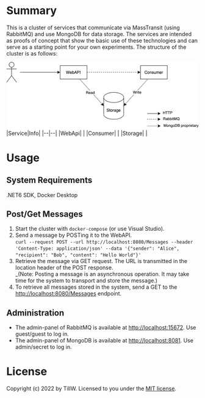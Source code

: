 # Summary
This is a cluster of services that communicate via MassTransit (using RabbitMQ) and use MongoDB for data storage. The services are intended as proofs of concept that show the basic use of these technologies and can serve as a starting point for your own experiments.
The structure of the cluster is as follows:

![](cluster.png)
|Service|Info|
|--|--|
|WebApi| |
|Consumer| |
|Storage| |

# Usage
## System Requirements
.NET6 SDK, Docker Desktop

## Post/Get Messages
1. Start the cluster with `docker-compose` (or use Visual Studio).
2. Send a message by POSTing it to the WebAPI.<br/>
`curl --request POST --url http://localhost:8080/Messages --header 'Content-Type: application/json' --data '{"sender": "Alice", "recipient": "Bob", "content": "Hello World"}'`
3. Retrieve the message via GET request. The URL is transmitted in the location header of the POST response.<br/>
_(Note: Posting a message is an asynchronous operation. It may take time for the system to transport and store the message.)
4. To retrieve all messages stored in the system, send a GET to the [http://localhost:8080/Messages](/Messages) endpoint.

## Administration
* The admin-panel of RabbitMQ is available at [http://localhost:15672](http://localhost:15672). Use guest/guest to log in.
* The admin-panel of MongoDB is available at [http://localhost:8081](http://localhost:8081). Use admin/secret to log in.

# License
Copyright (c) 2022 by TillW. Licensed to you under the [MIT license](https://opensource.org/licenses/MIT).